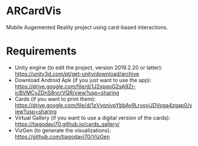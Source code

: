 # ARCardVis
 Mobile Augemented Reality project using card-based interactions.

# Requirements
- Unity engine (to edit the project, version 2019.2.20 or latter): https://unity3d.com/pt/get-unity/download/archive
- Download Android Apk (if you just want to use the app): https://drive.google.com/file/d/1J2xpqoG2sA9Zr-icBVMCyZDnS8ncrVQR/view?usp=sharing
- Cards (if you want to print them): https://drive.google.com/file/d/1zVyonivpYbbAv9LryovjJDVoga4zgap0/view?usp=sharing 
- Virtual Gallery (if you want to use a digital version of the cards): https://tiagodavi70.github.io/cards_gallery/
- VizGen (to generate the visualizations): https://github.com/tiagodavi70/VizGen
